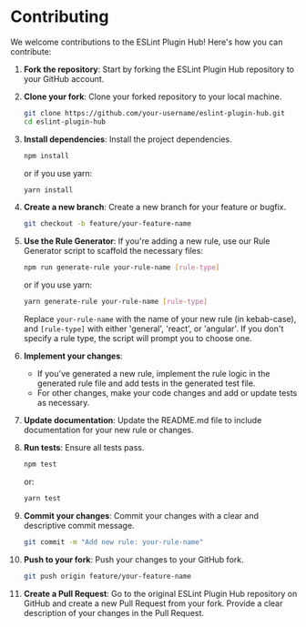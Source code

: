 # Contributing

We welcome contributions to the ESLint Plugin Hub! Here's how you can contribute:

1. **Fork the repository**: Start by forking the ESLint Plugin Hub repository to your GitHub account.

2. **Clone your fork**: Clone your forked repository to your local machine.

   ```bash
   git clone https://github.com/your-username/eslint-plugin-hub.git
   cd eslint-plugin-hub
   ```

3. **Install dependencies**: Install the project dependencies.

   ```bash
   npm install
   ```

   or if you use yarn:

   ```bash
   yarn install
   ```

4. **Create a new branch**: Create a new branch for your feature or bugfix.

   ```bash
   git checkout -b feature/your-feature-name
   ```

5. **Use the Rule Generator**: If you're adding a new rule, use our Rule Generator script to scaffold the necessary files:

   ```bash
   npm run generate-rule your-rule-name [rule-type]
   ```

   or if you use yarn:

   ```bash
   yarn generate-rule your-rule-name [rule-type]
   ```

   Replace `your-rule-name` with the name of your new rule (in kebab-case), and `[rule-type]` with either 'general', 'react', or 'angular'. If you don't specify a rule type, the script will prompt you to choose one.

6. **Implement your changes**:

   - If you've generated a new rule, implement the rule logic in the generated rule file and add tests in the generated test file.
   - For other changes, make your code changes and add or update tests as necessary.

7. **Update documentation**: Update the README.md file to include documentation for your new rule or changes.

8. **Run tests**: Ensure all tests pass.

   ```bash
   npm test
   ```

   or:

   ```bash
   yarn test
   ```

9. **Commit your changes**: Commit your changes with a clear and descriptive commit message.

   ```bash
   git commit -m "Add new rule: your-rule-name"
   ```

10. **Push to your fork**: Push your changes to your GitHub fork.

    ```bash
    git push origin feature/your-feature-name
    ```

11. **Create a Pull Request**: Go to the original ESLint Plugin Hub repository on GitHub and create a new Pull Request from your fork. Provide a clear description of your changes in the Pull Request.
